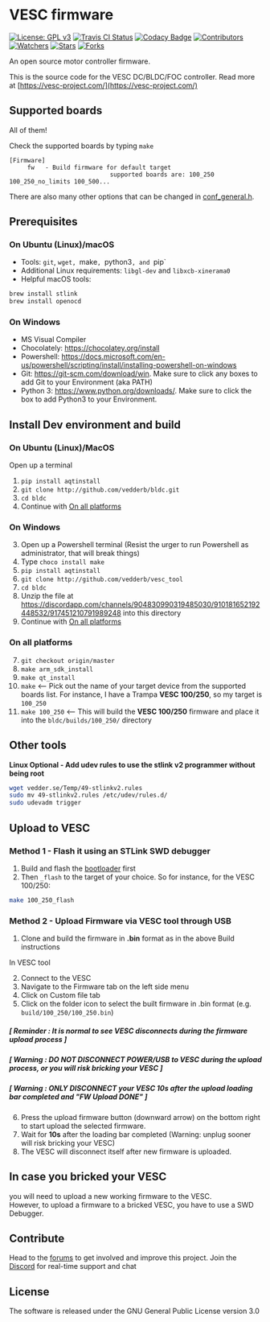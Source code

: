 # VESC firmware

[![License: GPL v3](https://img.shields.io/badge/License-GPLv3-blue.svg)](https://www.gnu.org/licenses/gpl-3.0)
[![Travis CI Status](https://travis-ci.com/vedderb/bldc.svg?branch=master)](https://travis-ci.com/vedderb/bldc)
[![Codacy Badge](https://api.codacy.com/project/badge/Grade/75e90ffbd46841a3a7be2a9f7a94c242)](https://www.codacy.com/app/vedderb/bldc?utm_source=github.com&amp;utm_medium=referral&amp;utm_content=vedderb/bldc&amp;utm_campaign=Badge_Grade)
[![Contributors](https://img.shields.io/github/contributors/vedderb/bldc.svg)](https://github.com/vedderb/bldc/graphs/contributors)
[![Watchers](https://img.shields.io/github/watchers/vedderb/bldc.svg)](https://github.com/vedderb/bldc/watchers)
[![Stars](https://img.shields.io/github/stars/vedderb/bldc.svg)](https://github.com/vedderb/bldc/stargazers)
[![Forks](https://img.shields.io/github/forks/vedderb/bldc.svg)](https://github.com/vedderb/bldc/network/members)

An open source motor controller firmware.

This is the source code for the VESC DC/BLDC/FOC controller. Read more at
[https://vesc-project.com/](https://vesc-project.com/)

## Supported boards

All  of them!

Check the supported boards by typing `make`

```
[Firmware]
     fw   - Build firmware for default target
                            supported boards are: 100_250 100_250_no_limits 100_500...
```

There are also many other options that can be changed in [conf_general.h](conf_general.h).


## Prerequisites

### On Ubuntu (Linux)/macOS
- Tools: `git`, `wget, `make`, `python3`, and `pip`
- Additional Linux requirements: `libgl-dev` and `libxcb-xinerama0`
- Helpful macOS tools: 

```bash
brew install stlink
brew install openocd
```

### On Windows
- MS Visual Compiler
- Chocolately: https://chocolatey.org/install
- Powershell: https://docs.microsoft.com/en-us/powershell/scripting/install/installing-powershell-on-windows
- Git: https://git-scm.com/download/win. Make sure to click any boxes to add Git to your Environment (aka PATH)
- Python 3: https://www.python.org/downloads/. Make sure to click the box to add Python3 to your Environment.

## Install Dev environment and build

### On Ubuntu (Linux)/MacOS
Open up a terminal
1. `pip install aqtinstall`
5. `git clone http://github.com/vedderb/bldc.git`
6. `cd bldc`
6. Continue with [On all platforms](#on-all-platforms)

### On Windows

3. Open up a Powershell terminal (Resist the urger to run Powershell as administrator, that will break things)
4. Type `choco install make`
4. `pip install aqtinstall`
5. `git clone http://github.com/vedderb/vesc_tool`
6. `cd bldc`
6. Unzip the file at https://discordapp.com/channels/904830990319485030/910181652192448532/917451210791989248 into this directory
6. Continue with [On all platforms](#on-all-platforms)

### On all platforms

7. `git checkout origin/master`
8. `make arm_sdk_install`
9. `make qt_install`
10. `make` <-- Pick out the name of your target device from the supported boards list. For instance, I have a Trampa **VESC 100/250**, so my target is `100_250`
11. `make 100_250` <-- This will build the **VESC 100/250** firmware and place it into the `bldc/builds/100_250/` directory


## Other tools

**Linux Optional - Add udev rules to use the stlink v2 programmer without being root**
```bash
wget vedder.se/Temp/49-stlinkv2.rules
sudo mv 49-stlinkv2.rules /etc/udev/rules.d/
sudo udevadm trigger
```



## Upload to VESC
### Method 1 - Flash it using an STLink SWD debugger

1. Build and flash the [bootloader](https://github.com/vedderb/bldc-bootloader) first
2. Then `_flash` to the target of your choice. So for instance, for the VESC 100/250: 
```bash
make 100_250_flash
```

### Method 2 - Upload Firmware via VESC tool through USB

1. Clone and build the firmware in **.bin** format as in the above Build instructions

In VESC tool

2. Connect to the VESC
3. Navigate to the Firmware tab on the left side menu 
4. Click on Custom file tab
5. Click on the folder icon to select the built firmware in .bin format (e.g. `build/100_250/100_250.bin`)

##### [ Reminder : It is normal to see VESC disconnects during the firmware upload process ]  
#####  **[ Warning : DO NOT DISCONNECT POWER/USB to VESC during the upload process, or you will risk bricking your VESC ]**  
#####  **[ Warning : ONLY DISCONNECT your VESC 10s after the upload loading bar completed and "FW Upload DONE" ]**

6. Press the upload firmware button (downward arrow) on the bottom right to start upload the selected firmware.
7. Wait for **10s** after the loading bar completed (Warning: unplug sooner will risk bricking your VESC)
8. The VESC will disconnect itself after new firmware is uploaded.

## In case you bricked your VESC
you will need to upload a new working firmware to the VESC.  
However, to upload a firmware to a bricked VESC, you have to use a SWD Debugger.


## Contribute

Head to the [forums](https://vesc-project.com/forum) to get involved and improve this project.
Join the [Discord](https://discord.gg/JgvV5NwYts) for real-time support and chat


## License

The software is released under the GNU General Public License version 3.0
